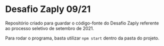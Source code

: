 # Desafio Zaply 09/21
Repositório criado para guardar o código-fonte do Desafio Zaply referente ao processo seletivo de setembro de 2021.

Para rodar o programa, basta utilizar ```npm start``` dentro da pasta do projeto.
